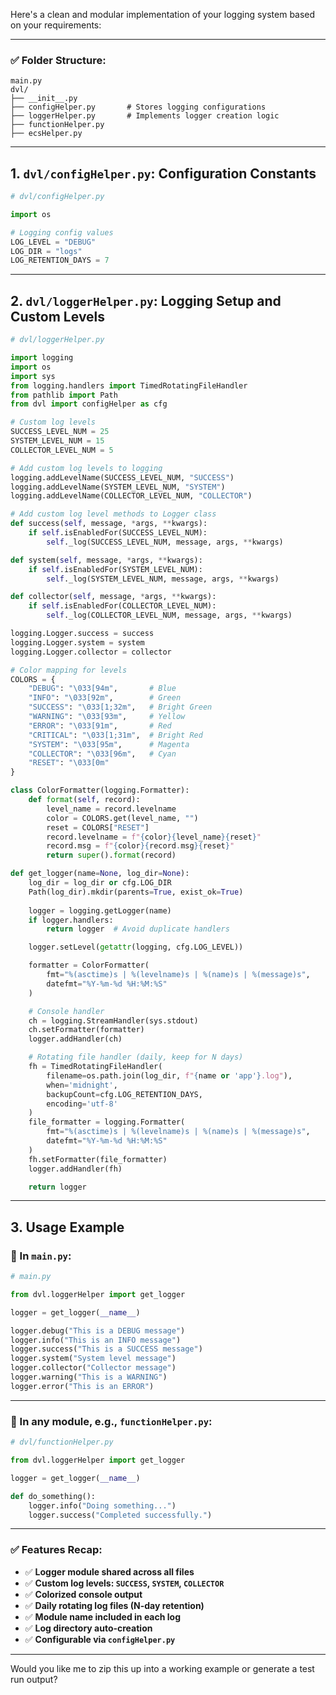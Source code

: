 Here's a clean and modular implementation of your logging system based on your requirements:

---

### ✅ Folder Structure:

```
main.py
dvl/
├── __init__.py
├── configHelper.py       # Stores logging configurations
├── loggerHelper.py       # Implements logger creation logic
├── functionHelper.py
├── ecsHelper.py
```

---

## 1. `dvl/configHelper.py`: Configuration Constants

```python
# dvl/configHelper.py

import os

# Logging config values
LOG_LEVEL = "DEBUG"
LOG_DIR = "logs"
LOG_RETENTION_DAYS = 7
```

---

## 2. `dvl/loggerHelper.py`: Logging Setup and Custom Levels

```python
# dvl/loggerHelper.py

import logging
import os
import sys
from logging.handlers import TimedRotatingFileHandler
from pathlib import Path
from dvl import configHelper as cfg

# Custom log levels
SUCCESS_LEVEL_NUM = 25
SYSTEM_LEVEL_NUM = 15
COLLECTOR_LEVEL_NUM = 5

# Add custom log levels to logging
logging.addLevelName(SUCCESS_LEVEL_NUM, "SUCCESS")
logging.addLevelName(SYSTEM_LEVEL_NUM, "SYSTEM")
logging.addLevelName(COLLECTOR_LEVEL_NUM, "COLLECTOR")

# Add custom log level methods to Logger class
def success(self, message, *args, **kwargs):
    if self.isEnabledFor(SUCCESS_LEVEL_NUM):
        self._log(SUCCESS_LEVEL_NUM, message, args, **kwargs)

def system(self, message, *args, **kwargs):
    if self.isEnabledFor(SYSTEM_LEVEL_NUM):
        self._log(SYSTEM_LEVEL_NUM, message, args, **kwargs)

def collector(self, message, *args, **kwargs):
    if self.isEnabledFor(COLLECTOR_LEVEL_NUM):
        self._log(COLLECTOR_LEVEL_NUM, message, args, **kwargs)

logging.Logger.success = success
logging.Logger.system = system
logging.Logger.collector = collector

# Color mapping for levels
COLORS = {
    "DEBUG": "\033[94m",       # Blue
    "INFO": "\033[92m",        # Green
    "SUCCESS": "\033[1;32m",   # Bright Green
    "WARNING": "\033[93m",     # Yellow
    "ERROR": "\033[91m",       # Red
    "CRITICAL": "\033[1;31m",  # Bright Red
    "SYSTEM": "\033[95m",      # Magenta
    "COLLECTOR": "\033[96m",   # Cyan
    "RESET": "\033[0m"
}

class ColorFormatter(logging.Formatter):
    def format(self, record):
        level_name = record.levelname
        color = COLORS.get(level_name, "")
        reset = COLORS["RESET"]
        record.levelname = f"{color}{level_name}{reset}"
        record.msg = f"{color}{record.msg}{reset}"
        return super().format(record)

def get_logger(name=None, log_dir=None):
    log_dir = log_dir or cfg.LOG_DIR
    Path(log_dir).mkdir(parents=True, exist_ok=True)
    
    logger = logging.getLogger(name)
    if logger.handlers:
        return logger  # Avoid duplicate handlers

    logger.setLevel(getattr(logging, cfg.LOG_LEVEL))

    formatter = ColorFormatter(
        fmt="%(asctime)s | %(levelname)s | %(name)s | %(message)s",
        datefmt="%Y-%m-%d %H:%M:%S"
    )

    # Console handler
    ch = logging.StreamHandler(sys.stdout)
    ch.setFormatter(formatter)
    logger.addHandler(ch)

    # Rotating file handler (daily, keep for N days)
    fh = TimedRotatingFileHandler(
        filename=os.path.join(log_dir, f"{name or 'app'}.log"),
        when='midnight',
        backupCount=cfg.LOG_RETENTION_DAYS,
        encoding='utf-8'
    )
    file_formatter = logging.Formatter(
        fmt="%(asctime)s | %(levelname)s | %(name)s | %(message)s",
        datefmt="%Y-%m-%d %H:%M:%S"
    )
    fh.setFormatter(file_formatter)
    logger.addHandler(fh)

    return logger
```

---

## 3. Usage Example

### 🔹 In `main.py`:

```python
# main.py

from dvl.loggerHelper import get_logger

logger = get_logger(__name__)

logger.debug("This is a DEBUG message")
logger.info("This is an INFO message")
logger.success("This is a SUCCESS message")
logger.system("System level message")
logger.collector("Collector message")
logger.warning("This is a WARNING")
logger.error("This is an ERROR")
```

---

### 🔹 In any module, e.g., `functionHelper.py`:

```python
# dvl/functionHelper.py

from dvl.loggerHelper import get_logger

logger = get_logger(__name__)

def do_something():
    logger.info("Doing something...")
    logger.success("Completed successfully.")
```

---

### ✅ Features Recap:

* ✅ **Logger module shared across all files**
* ✅ **Custom log levels: `SUCCESS`, `SYSTEM`, `COLLECTOR`**
* ✅ **Colorized console output**
* ✅ **Daily rotating log files (N-day retention)**
* ✅ **Module name included in each log**
* ✅ **Log directory auto-creation**
* ✅ **Configurable via `configHelper.py`**

---

Would you like me to zip this up into a working example or generate a test run output?
